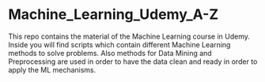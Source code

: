 # Machine_Learning_Udemy_A-Z
This repo contains the material of the Machine Learning course in Udemy. Inside you will find scripts which contain different Machine Learning methods to solve problems. Also methods for Data Mining and Preprocessing are used in order to have the data clean and ready in order to apply the ML mechanisms.
